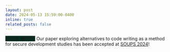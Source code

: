 ```yaml
---
layout: post
date: 2024-05-13 15:59:00-0400
inline: true
related_posts: false
---
```


<b style = "background-color:#023020;"> GOOD NEWS:</b> Our paper exploring alternatives to code writing as a method for secure development studies has been accepted at <a href="https://www.usenix.org/conference/soups2024">SOUPS 2024</a>!